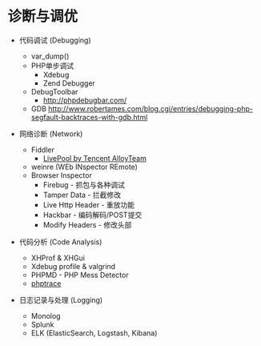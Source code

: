 # 诊断与调优

 * 代码调试 (Debugging)
     * var_dump()
     * PHP单步调试
         * Xdebug
         * Zend Debugger
     * DebugToolbar
         * http://phpdebugbar.com/
     * GDB
         http://www.robertames.com/blog.cgi/entries/debugging-php-segfault-backtraces-with-gdb.html
 * 网络诊断 (Network)
     * Fiddler
         * [LivePool by Tencent AlloyTeam](http://rehorn.github.io/livepool/)
     * weinre (WEb INspector REmote)
     * Browser Inspector
         * Firebug - 抓包与各种调试
         * Tamper Data - 拦截修改
         * Live Http Header - 重放功能
         * Hackbar - 编码解码/POST提交
         * Modify Headers - 修改头部
 * 代码分析 (Code Analysis)
     * XHProf & XHGui
     * Xdebug profile & valgrind
     * PHPMD - PHP Mess Detector
     * [phptrace](https://github.com/Qihoo360/phptrace)
         
 * 日志记录与处理 (Logging)
     * Monolog
     * Splunk
     * ELK (ElasticSearch, Logstash, Kibana)

